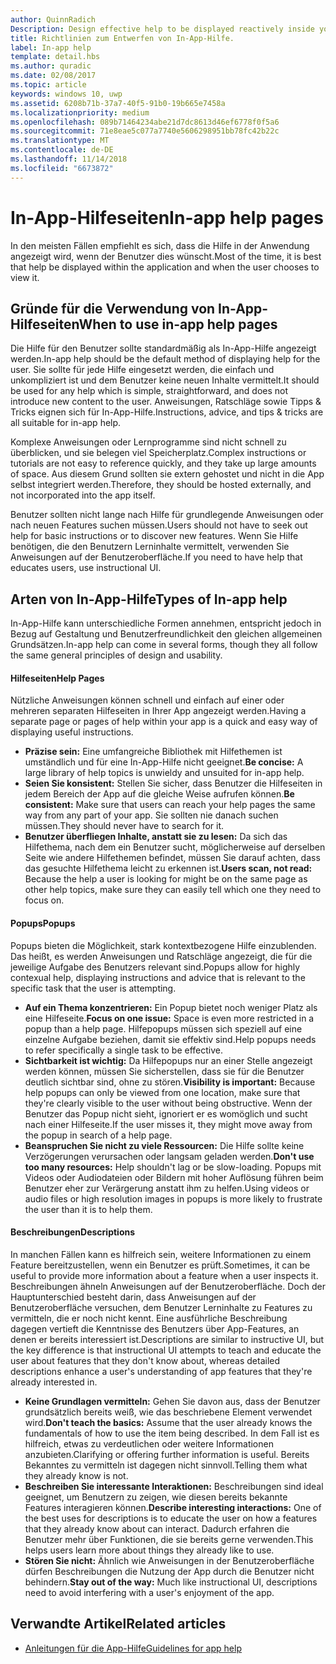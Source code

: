 ```yaml
---
author: QuinnRadich
Description: Design effective help to be displayed reactively inside your app.
title: Richtlinien zum Entwerfen von In-App-Hilfe.
label: In-app help
template: detail.hbs
ms.author: quradic
ms.date: 02/08/2017
ms.topic: article
keywords: windows 10, uwp
ms.assetid: 6208b71b-37a7-40f5-91b0-19b665e7458a
ms.localizationpriority: medium
ms.openlocfilehash: 089b71464234abe21d7dc8613d46ef6778f0f5a6
ms.sourcegitcommit: 71e8eae5c077a7740e5606298951bb78fc42b22c
ms.translationtype: MT
ms.contentlocale: de-DE
ms.lasthandoff: 11/14/2018
ms.locfileid: "6673872"
---
```

# <a name="in-app-help-pages"></a><span data-ttu-id="8102a-103">In-App-Hilfeseiten</span><span class="sxs-lookup"><span data-stu-id="8102a-103">In-app help pages</span></span>

<span data-ttu-id="8102a-104">In den meisten Fällen empfiehlt es sich, dass die Hilfe in der Anwendung angezeigt wird, wenn der Benutzer dies wünscht.</span><span class="sxs-lookup"><span data-stu-id="8102a-104">Most of the time, it is best that help be displayed within the application and when the user chooses to view it.</span></span>

## <a name="when-to-use-in-app-help-pages"></a><span data-ttu-id="8102a-105">Gründe für die Verwendung von In-App-Hilfeseiten</span><span class="sxs-lookup"><span data-stu-id="8102a-105">When to use in-app help pages</span></span>

<span data-ttu-id="8102a-106">Die Hilfe für den Benutzer sollte standardmäßig als In-App-Hilfe angezeigt werden.</span><span class="sxs-lookup"><span data-stu-id="8102a-106">In-app help should be the default method of displaying help for the user.</span></span> <span data-ttu-id="8102a-107">Sie sollte für jede Hilfe eingesetzt werden, die einfach und unkompliziert ist und dem Benutzer keine neuen Inhalte vermittelt.</span><span class="sxs-lookup"><span data-stu-id="8102a-107">It should be used for any help which is simple, straightforward, and does not introduce new content to the user.</span></span> <span data-ttu-id="8102a-108">Anweisungen, Ratschläge sowie Tipps & Tricks eignen sich für In-App-Hilfe.</span><span class="sxs-lookup"><span data-stu-id="8102a-108">Instructions, advice, and tips & tricks are all suitable for in-app help.</span></span>

<span data-ttu-id="8102a-109">Komplexe Anweisungen oder Lernprogramme sind nicht schnell zu überblicken, und sie belegen viel Speicherplatz.</span><span class="sxs-lookup"><span data-stu-id="8102a-109">Complex instructions or tutorials are not easy to reference quickly, and they take up large amounts of space.</span></span> <span data-ttu-id="8102a-110">Aus diesem Grund sollten sie extern gehostet und nicht in die App selbst integriert werden.</span><span class="sxs-lookup"><span data-stu-id="8102a-110">Therefore, they should be hosted externally, and not incorporated into the app itself.</span></span>

<span data-ttu-id="8102a-111">Benutzer sollten nicht lange nach Hilfe für grundlegende Anweisungen oder nach neuen Features suchen müssen.</span><span class="sxs-lookup"><span data-stu-id="8102a-111">Users should not have to seek out help for basic instructions or to discover new features.</span></span> <span data-ttu-id="8102a-112">Wenn Sie Hilfe benötigen, die den Benutzern Lerninhalte vermittelt, verwenden Sie Anweisungen auf der Benutzeroberfläche.</span><span class="sxs-lookup"><span data-stu-id="8102a-112">If you need to have help that educates users, use instructional UI.</span></span>

## <a name="types-of-in-app-help"></a><span data-ttu-id="8102a-113">Arten von In-App-Hilfe</span><span class="sxs-lookup"><span data-stu-id="8102a-113">Types of In-app help</span></span>

<span data-ttu-id="8102a-114">In-App-Hilfe kann unterschiedliche Formen annehmen, entspricht jedoch in Bezug auf Gestaltung und Benutzerfreundlichkeit den gleichen allgemeinen Grundsätzen.</span><span class="sxs-lookup"><span data-stu-id="8102a-114">In-app help can come in several forms, though they all follow the same general principles of design and usability.</span></span>

#### <a name="help-pages"></a><span data-ttu-id="8102a-115">Hilfeseiten</span><span class="sxs-lookup"><span data-stu-id="8102a-115">Help Pages</span></span>

<span data-ttu-id="8102a-116">Nützliche Anweisungen können schnell und einfach auf einer oder mehreren separaten Hilfeseiten in Ihrer App angezeigt werden.</span><span class="sxs-lookup"><span data-stu-id="8102a-116">Having a separate page or pages of help within your app is a quick and easy way of displaying useful instructions.</span></span>

-   <span data-ttu-id="8102a-117">**Präzise sein:** Eine umfangreiche Bibliothek mit Hilfethemen ist umständlich und für eine In-App-Hilfe nicht geeignet.</span><span class="sxs-lookup"><span data-stu-id="8102a-117">**Be concise:** A large library of help topics is unwieldy and unsuited for in-app help.</span></span>
-   <span data-ttu-id="8102a-118">**Seien Sie konsistent:** Stellen Sie sicher, dass Benutzer die Hilfeseiten in jedem Bereich der App auf die gleiche Weise aufrufen können.</span><span class="sxs-lookup"><span data-stu-id="8102a-118">**Be consistent:** Make sure that users can reach your help pages the same way from any part of your app.</span></span> <span data-ttu-id="8102a-119">Sie sollten nie danach suchen müssen.</span><span class="sxs-lookup"><span data-stu-id="8102a-119">They should never have to search for it.</span></span>
-   <span data-ttu-id="8102a-120">**Benutzer überfliegen Inhalte, anstatt sie zu lesen:** Da sich das Hilfethema, nach dem ein Benutzer sucht, möglicherweise auf derselben Seite wie andere Hilfethemen befindet, müssen Sie darauf achten, dass das gesuchte Hilfethema leicht zu erkennen ist.</span><span class="sxs-lookup"><span data-stu-id="8102a-120">**Users scan, not read:** Because the help a user is looking for might be on the same page as other help topics, make sure they can easily tell which one they need to focus on.</span></span>


#### <a name="popups"></a><span data-ttu-id="8102a-121">Popups</span><span class="sxs-lookup"><span data-stu-id="8102a-121">Popups</span></span>

<span data-ttu-id="8102a-122">Popups bieten die Möglichkeit, stark kontextbezogene Hilfe einzublenden. Das heißt, es werden Anweisungen und Ratschläge angezeigt, die für die jeweilige Aufgabe des Benutzers relevant sind.</span><span class="sxs-lookup"><span data-stu-id="8102a-122">Popups allow for highly contexual help, displaying instructions and advice that is relevant to the specific task that the user is attempting.</span></span>

-   <span data-ttu-id="8102a-123">**Auf ein Thema konzentrieren:** Ein Popup bietet noch weniger Platz als eine Hilfeseite.</span><span class="sxs-lookup"><span data-stu-id="8102a-123">**Focus on one issue:** Space is even more restricted in a popup than a help page.</span></span> <span data-ttu-id="8102a-124">Hilfepopups müssen sich speziell auf eine einzelne Aufgabe beziehen, damit sie effektiv sind.</span><span class="sxs-lookup"><span data-stu-id="8102a-124">Help popups needs to refer specifically a single task to be effective.</span></span>
-   <span data-ttu-id="8102a-125">**Sichtbarkeit ist wichtig:** Da Hilfepopups nur an einer Stelle angezeigt werden können, müssen Sie sicherstellen, dass sie für die Benutzer deutlich sichtbar sind, ohne zu stören.</span><span class="sxs-lookup"><span data-stu-id="8102a-125">**Visibility is important:** Because help popups can only be viewed from one location, make sure that they're clearly visible to the user without being obstructive.</span></span> <span data-ttu-id="8102a-126">Wenn der Benutzer das Popup nicht sieht, ignoriert er es womöglich und sucht nach einer Hilfeseite.</span><span class="sxs-lookup"><span data-stu-id="8102a-126">If the user misses it, they might move away from the popup in search of a help page.</span></span>
-   <span data-ttu-id="8102a-127">**Beanspruchen Sie nicht zu viele Ressourcen:** Die Hilfe sollte keine Verzögerungen verursachen oder langsam geladen werden.</span><span class="sxs-lookup"><span data-stu-id="8102a-127">**Don't use too many resources:** Help shouldn't lag or be slow-loading.</span></span> <span data-ttu-id="8102a-128">Popups mit Videos oder Audiodateien oder Bildern mit hoher Auflösung führen beim Benutzer eher zur Verärgerung anstatt ihm zu helfen.</span><span class="sxs-lookup"><span data-stu-id="8102a-128">Using videos or audio files or high resolution images in popups is more likely to frustrate the user than it is to help them.</span></span>

#### <a name="descriptions"></a><span data-ttu-id="8102a-129">Beschreibungen</span><span class="sxs-lookup"><span data-stu-id="8102a-129">Descriptions</span></span>

<span data-ttu-id="8102a-130">In manchen Fällen kann es hilfreich sein, weitere Informationen zu einem Feature bereitzustellen, wenn ein Benutzer es prüft.</span><span class="sxs-lookup"><span data-stu-id="8102a-130">Sometimes, it can be useful to provide more information about a feature when a user inspects it.</span></span> <span data-ttu-id="8102a-131">Beschreibungen ähneln Anweisungen auf der Benutzeroberfläche. Doch der Hauptunterschied besteht darin, dass Anweisungen auf der Benutzeroberfläche versuchen, dem Benutzer Lerninhalte zu Features zu vermitteln, die er noch nicht kennt. Eine ausführliche Beschreibung dagegen vertieft die Kenntnisse des Benutzers über App-Features, an denen er bereits interessiert ist.</span><span class="sxs-lookup"><span data-stu-id="8102a-131">Descriptions are similar to instructive UI, but the key difference is that instructional UI attempts to teach and educate the user about features that they don't know about, whereas detailed descriptions enhance a user's understanding of app features that they're already interested in.</span></span>

-   <span data-ttu-id="8102a-132">**Keine Grundlagen vermitteln:** Gehen Sie davon aus, dass der Benutzer grundsätzlich bereits weiß, wie das beschriebene Element verwendet wird.</span><span class="sxs-lookup"><span data-stu-id="8102a-132">**Don't teach the basics:** Assume that the user already knows the fundamentals of how to use the item being described.</span></span> <span data-ttu-id="8102a-133">In dem Fall ist es hilfreich, etwas zu verdeutlichen oder weitere Informationen anzubieten.</span><span class="sxs-lookup"><span data-stu-id="8102a-133">Clarifying or offering further information is useful.</span></span> <span data-ttu-id="8102a-134">Bereits Bekanntes zu vermitteln ist dagegen nicht sinnvoll.</span><span class="sxs-lookup"><span data-stu-id="8102a-134">Telling them what they already know is not.</span></span>
-   <span data-ttu-id="8102a-135">**Beschreiben Sie interessante Interaktionen:** Beschreibungen sind ideal geeignet, um Benutzern zu zeigen, wie diesen bereits bekannte Features interagieren können.</span><span class="sxs-lookup"><span data-stu-id="8102a-135">**Describe interesting interactions:** One of the best uses for descriptions is to educate the user on how a features that they already know about can interact.</span></span> <span data-ttu-id="8102a-136">Dadurch erfahren die Benutzer mehr über Funktionen, die sie bereits gerne verwenden.</span><span class="sxs-lookup"><span data-stu-id="8102a-136">This helps users learn more about things they already like to use.</span></span>
-   <span data-ttu-id="8102a-137">**Stören Sie nicht:** Ähnlich wie Anweisungen in der Benutzeroberfläche dürfen Beschreibungen die Nutzung der App durch die Benutzer nicht behindern.</span><span class="sxs-lookup"><span data-stu-id="8102a-137">**Stay out of the way:** Much like instructional UI, descriptions need to avoid interfering with a user's enjoyment of the app.</span></span>

## <a name="related-articles"></a><span data-ttu-id="8102a-138">Verwandte Artikel</span><span class="sxs-lookup"><span data-stu-id="8102a-138">Related articles</span></span>

* [<span data-ttu-id="8102a-139">Anleitungen für die App-Hilfe</span><span class="sxs-lookup"><span data-stu-id="8102a-139">Guidelines for app help</span></span>](guidelines-for-app-help.md)
